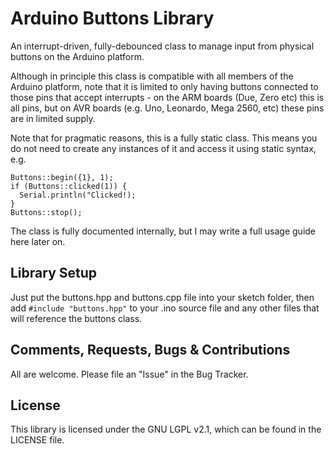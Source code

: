 # Arduino Buttons Library
An interrupt-driven, fully-debounced class to manage input from physical buttons on the Arduino platform.

Although in principle this class is compatible with all members of the Arduino platform, note that it is limited to only having buttons connected to those pins that accept interrupts - on the ARM boards (Due, Zero etc) this is all pins, but on AVR boards (e.g. Uno, Leonardo, Mega 2560, etc) these pins are in limited supply.

Note that for pragmatic reasons, this is a fully static class. This means you do not need to create any instances of it and access it using static syntax, e.g.
```
Buttons::begin({1}, 1);
if (Buttons::clicked(1)) {
  Serial.println("Clicked!);
}
Buttons::stop();
```

The class is fully documented internally, but I may write a full usage guide here later on.

## Library Setup
Just put the buttons.hpp and buttons.cpp file into your sketch folder, then add `#include "buttons.hpp"` to your .ino source file and any other files that will reference the buttons class.

## Comments, Requests, Bugs & Contributions
All are welcome. Please file an "Issue" in the Bug Tracker.

## License
This library is licensed under the GNU LGPL v2.1, which can be found in the LICENSE file.
